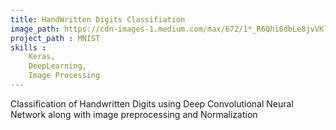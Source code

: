 ```yaml
---
title: HandWritten Digits Classifiation
image_path: https://cdn-images-1.medium.com/max/672/1*_R6Qhi8dbLe8jvVKlGdHYw.png
project_path : MNIST
skills : 
    Keras,
    DeepLearning,
    Image Processing
---
```

Classification of Handwritten Digits using Deep Convolutional Neural Network along with image preprocessing and Normalization



